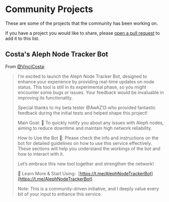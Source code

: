 # Community Projects

These are some of the projects that the community has been working on.

If you have a project you would like to share, please [open a pull request](https://github.com/aleph-im/aleph-docs/)
to add it to this list.

## Costa's Aleph Node Tracker Bot

From [@VinciCosta](https://t.me/VinciCosta):

> I'm excited to launch the Aleph Node Tracker Bot, designed to enhance your experience by providing real-time updates on node status. This tool is still in its experimental phase, so you might encounter some bugs or issues. Your feedback would be invaluable in improving its functionality.
>
> Special thanks to my beta tester @AwAZ13 who provided fantastic feedback during the initial tests and helped shape this project!
>
> Main Goal:
> 🎯 To quickly notify you about any issues with Aleph nodes, aiming to reduce downtime and maintain high network reliability.
>
> How to Use the Bot 🤖:
> Please check the info and instructions on the bot for detailed guidelines on how to use this service effectively. These sections will help you understand the workings of the bot and how to interact with it.
>
> Let’s embrace this new tool together and strengthen the network!
>
> 🔗 Learn More & Start Using:  [https://t.me/AlephNodeTrackerBot](https://t.me/AlephNodeTrackerBot)
>
> Note: This is a community-driven initiative, and I deeply value every bit of your input to enhance this service.

